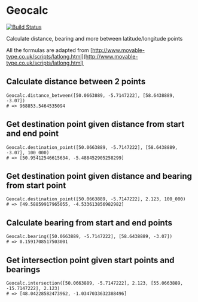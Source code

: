 # Geocalc

[![Build Status](https://travis-ci.org/yltsrc/geocalc.svg?branch=master)](https://travis-ci.org/yltsrc/geocalc)


Calculate distance, bearing and more between latitude/longitude points

All the formulas are adapted from
[http://www.movable-type.co.uk/scripts/latlong.html](http://www.movable-type.co.uk/scripts/latlong.html)


## Calculate distance between 2 points

    Geocalc.distance_between([50.0663889, -5.7147222], [58.6438889, -3.07])
    # => 968853.5464535094
    

## Get destination point given distance from start and end point

    Geocalc.destination_point([50.0663889, -5.7147222], [58.6438889, -3.07], 100_000)
    # => [50.95412546615634, -5.488452905258299]


## Get destination point given distance and bearing from start point

    Geocalc.destination_point([50.0663889, -5.7147222], 2.123, 100_000)
    # => [49.58859917965055, -4.533613856982982]
    
    
## Calculate bearing from start and end points

    Geocalc.bearing([50.0663889, -5.7147222], [58.6438889, -3.07])
    # => 0.1591708517503001

## Get intersection point given start points and bearings

    Geocalc.intersection([50.0663889, -5.7147222], 2.123, [55.0663889, -15.7147222], 2.123)
    # => [48.04228582473962, -1.0347033632388496]
